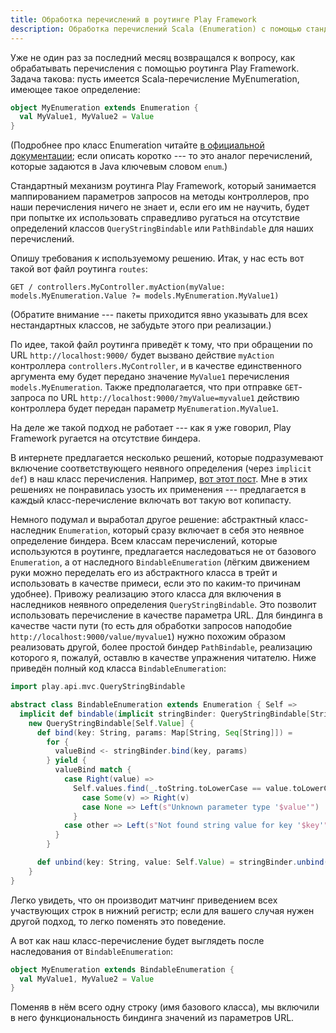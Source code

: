 ```yaml
---
title: Обработка перечислений в роутинге Play Framework
description: Обработка перечислений Scala (Enumeration) с помощью стандартного роутинга Play Framework.
---
```


Уже не один раз за последний месяц возвращался к вопросу, как обрабатывать перечисления с помощью роутинга Play Framework. Задача такова: пусть имеется Scala-перечисление MyEnumeration, имеющее такое определение:

```scala
object MyEnumeration extends Enumeration {
  val MyValue1, MyValue2 = Value
}
```

(Подробнее про класс Enumeration читайте [в официальной документации](http://www.scala-lang.org/api/current/index.html#scala.Enumeration); если описать коротко --- то это аналог перечислений, которые задаются в Java ключевым словом `enum`.)

Стандартный механизм роутинга Play Framework, который занимается маппированием параметров запросов на методы контроллеров, про наши перечисления ничего не знает и, если его им не научить, будет при попытке их использовать справедливо ругаться на отсутствие определений классов `QueryStringBindable` или `PathBindable` для наших перечислений.

Опишу требования к используемому решению. Итак, у нас есть вот такой вот файл роутинга `routes`:

```
GET / controllers.MyController.myAction(myValue: models.MyEnumeration.Value ?= models.MyEnumeration.MyValue1)
```

(Обратите внимание --- пакеты приходится явно указывать для всех нестандартных классов, не забудьте этого при реализации.)

По идее, такой файл роутинга приведёт к тому, что при обращении по URL `http://localhost:9000/` будет вызвано действие `myAction` контроллера `controllers.MyController`, и в качестве единственного аргумента ему будет передано значение `MyValue1` перечисления `models.MyEnumeration`. Также предполагается, что при отправке `GET`-запроса по URL `http://localhost:9000/?myValue=myvalue1` действию контроллера будет передан параметр `MyEnumeration.MyValue1`.

На деле же такой подход не работает --- как я уже говорил, Play Framework ругается на отсутствие биндера.

В интернете предлагается несколько решений, которые подразумевают включение соответствующего неявного определения (через `implicit def`) в наш класс перечисления. Например, [вот этот пост](http://danieldietrich.net/play-with-scala-url-path-binding/). Мне в этих решениях не понравилась узость их применения --- предлагается в каждый класс-перечисление включать вот такую вот копипасту.

Немного подумал и выработал другое решение: абстрактный класс-наследник `Enumeration`, который сразу включает в себя это неявное определение биндера. Всем классам перечислений, которые используются в роутинге, предлагается наследоваться не от базового `Enumeration`, а от наследного `BindableEnumeration` (лёгким движением руки можно переделать его из абстрактного класса в трейт и использовать в качестве примеси, если это по каким-то причинам удобнее). Привожу реализацию этого класса для включения в наследников неявного определения `QueryStringBindable`. Это позволит использовать перечисление в качестве параметра URL. Для биндинга в качестве части пути (то есть для обработки запросов наподобие `http://localhost:9000/value/myvalue1`) нужно похожим образом реализовать другой, более простой биндер `PathBindable`, реализацию которого я, пожалуй, оставлю в качестве упражнения читателю. Ниже приведён полный код класса `BindableEnumeration`:

```scala
import play.api.mvc.QueryStringBindable

abstract class BindableEnumeration extends Enumeration { Self =>
  implicit def bindable(implicit stringBinder: QueryStringBindable[String]): QueryStringBindable[Self.Value] =
    new QueryStringBindable[Self.Value] {
      def bind(key: String, params: Map[String, Seq[String]]) =
        for {
          valueBind <- stringBinder.bind(key, params)
        } yield {
          valueBind match {
            case Right(value) =>
              Self.values.find(_.toString.toLowerCase == value.toLowerCase) match {
                case Some(v) => Right(v)
                case None => Left(s"Unknown parameter type '$value'")
              }
            case other => Left(s"Not found string value for key '$key'")
          }
        }

      def unbind(key: String, value: Self.Value) = stringBinder.unbind(key, value.toString.toLowerCase)
    }
}
```

Легко увидеть, что он производит матчинг приведением всех участвующих строк в нижний регистр; если для вашего случая нужен другой подход, то легко поменять это поведение.

А вот как наш класс-перечисление будет выглядеть после наследования от `BindableEnumeration`:

```scala
object MyEnumeration extends BindableEnumeration {
  val MyValue1, MyValue2 = Value
}
```

Поменяв в нём всего одну строку (имя базового класса), мы включили в него функциональность биндинга значений из параметров URL.
